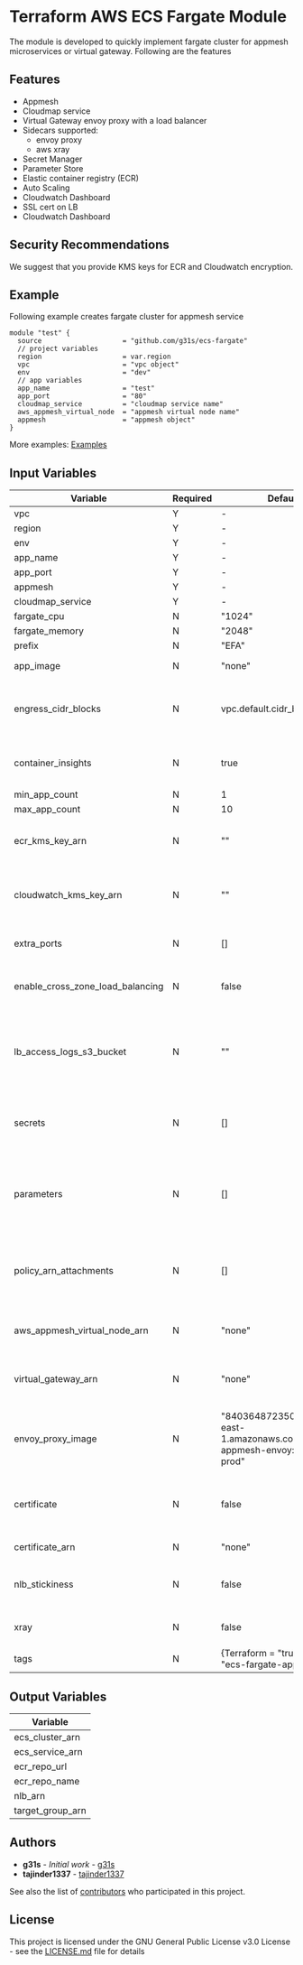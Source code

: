 # Terraform AWS ECS Fargate Module

The module is developed to quickly implement fargate cluster for appmesh microservices or virtual gateway. Following are the features

## Features
- Appmesh 
- Cloudmap service
- Virtual Gateway envoy proxy with a load balancer
- Sidecars supported:
  - envoy proxy
  - aws xray
- Secret Manager
- Parameter Store
- Elastic container registry (ECR)
- Auto Scaling
- Cloudwatch Dashboard
- SSL cert on LB
- Cloudwatch Dashboard


## Security Recommendations
We suggest that you provide KMS keys for ECR and Cloudwatch encryption.

## Example
Following example creates fargate cluster for appmesh service
```
module "test" {
  source            		= "github.com/g31s/ecs-fargate"
  // project variables
  region            		= var.region
  vpc               		= "vpc object"
  env               		= "dev"
  // app variables
  app_name          		= "test"
  app_port          		= "80"
  cloudmap_service  		= "cloudmap service name"
  aws_appmesh_virtual_node 	= "appmesh virtual node name"
  appmesh           		= "appmesh object"
}
```
More examples: [Examples](./examples/)

## Input Variables
|   Variable  	              |    Required		  | 	 Default	| 	   Type	 	|	   Info	 	|    Example    |
| -------------               | ------------- 	| ------------- | ------------- | ------------- | ------------- |
| vpc 		              	    | 	    Y 		    | 	    -	 	     |	  object 	  | 	    -	 	|	module.vpc from terraform vpc module will be one example |
| region 	              	    | 	    Y 	     	| 	    -	        	|	  string 	| 	    -	 	|	"us-east-1" |
| env 		              	    | 	    Y 		    | 	    -	 	|	  string 	| 	    -	 	|	"dev" |
| app_name 	                  | 	    Y 		     | 	    -	 	|	  string 	| 	    -	 	|	"test" |
| app_port 	              	  | 	    Y 		| 	    -	 	|	  string 	| 	    -	 	|	"80" |
| appmesh 	              	  | 	    Y 		| 	    -	 	|	  object 	| 	    -	 	|	aws_appmesh_mesh.main |
| cloudmap_service            | 	   	Y 		| 	    -	 	|	  object 	| 	    -	 	|	aws_service_discovery_private_dns_namespace.main |
| fargate_cpu                 | 	   	N 		| 	  "1024"	|	  string 	| 	    -	 	|	"2048" |              
| fargate_memory              | 	   	N 		| 	  "2048"	|	  string 	| 	    -	 	|	"4096" |              
| prefix 		                  | 	    N 		| 	  "EFA"	 	|	  string 	| 	    -	 	|	"AGT" |
| app_image 	                | 	    N 		| 	  "none"	|	  string 	| Default will create ECR	 	|	"nginx:1.13.9-alpine" |
| engress_cidr_blocks         |       N     |    vpc.default.cidr_block     | list(string) | egress cidr blocks allowed for app mesh services | ["1.2.3.4/0"] |
| container_insights          |       N     |   true    | bool       | enable container insights for ecs clusters |  false |
| min_app_count               | 	   	N 		| 	    1	 	|	  number 	| 	    -	 	|	1 |
| max_app_count               |       N     |      10   |   number  |       -   | 100 |
| ecr_kms_key_arn             |       N     |      ""   |   string  | KMS keys used to encrypt ECR images | aws_kms_key.ecr_kms.key_id |
| cloudwatch_kms_key_arn      |       N     |      ""   |   string  | KMS keys used to encrypt cloudwatch logs | aws_kms_key.cloudwatch_log_kms.arn | 
| extra_ports 	              | 	   	N 		| 	    []	 	|  list(string)	| Open extra port in task definition	 	|	["443","542"] |
| enable_cross_zone_load_balancing  |       N     |       false    |  bool | Enable cross zone load balancing for lb    | true |
| lb_access_logs_s3_bucket    |       N     |       ""    |  string | lb_access_log must be enable to provide s3 bucket name to store lb access logs    | lb-access-log-bucket |
| secrets 	              	  | 	   	N 		| 	    []	 	|  list(object) | Will add IAM permissions and secrets to task definition |	[aws_secretsmanager_secret.main.usernamer,aws_secretsmanager_secret.main.password]|
| parameters                  |       N     |       []    | list(object)  | Will add IAM permissions and parameters to task defintion as env variables | [aws_ssm_parameter.main.configs] |
| policy_arn_attachments      |     N       |       []    | list(string)   | can provide addition policies arns to be attached to ecs roles | [arn:aws:iam::aws:policy/service-role/AWSLambdaDynamoDBExecutionRole] |
| aws_appmesh_virtual_node_arn 	  | 	   	N 		| 	  "none"	|	  string 	| virtual node or virtual gateway must be present|aws_appmesh_virtual_node.main.arn |
| virtual_gateway_arn             | 	   	N 		| 	  "none"	|	  string 	| virtual node or virtual gateway must be present| aws_appmesh_virtual_gateway.main.arn |
| envoy_proxy_image           | 	   	N 		|"840364872350.dkr.ecr.us-east-1.amazonaws.com/aws-appmesh-envoy:v1.22.2.1-prod"|string|work for all regions except: me-south-1, ap-east-1, and eu-south-1  |me-south-1 : "772975370895.dkr.ecr.me-south-1.amazonaws.com/aws-appmesh-envoy:v1.22.0.0-prod" |
| certificate                 | 	   	N 		| 	  false 	|	  bool 	| make sure to set this to true if providing certificate arn |	true |
| certificate_arn             |       N     |     "none"  |   string  |set certificate on LB| aws_acm_certificate.privateCA.arn |
| nlb_stickiness              | 	   	N 		| 	   false	|	  bool 		|enable stickiness for network load balancer|	true |
| xray			              | 	   	N 		| 	   false	|	  bool 		|add xray daemon as sidecar	 	|	true |
| tags               		  | 	   	N 		|{Terraform = "true",Module    = "ecs-fargate-appmesh"}	 |	  map(string) 	| 	    -	 	|	{name = "test"} |

## Output Variables
|   Variable  	   | 
| -------------    |
| ecs_cluster_arn  | 
| ecs_service_arn  |
| ecr_repo_url 	   |
| ecr_repo_name    |
| nlb_arn 		   |
| target_group_arn |

## Authors

* **g31s** - *Initial work* - [g31s](https://github.com/g31s)
* **tajinder1337** - [tajinder1337](https://github.com/tajinder1337)  

See also the list of [contributors](https://github.com/g31s/ecs-fargate/contributors) who participated in this project.

## License

This project is licensed under the GNU General Public License v3.0 License - see the [LICENSE.md](LICENSE.md) file for details